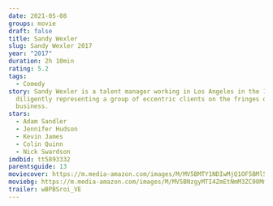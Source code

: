 ```yaml
---
date: 2021-05-08
groups: movie
draft: false
title: Sandy Wexler
slug: Sandy Wexler 2017
year: "2017"
duration: 2h 10min
rating: 5.2
tags:
  - Comedy
story: Sandy Wexler is a talent manager working in Los Angeles in the 1990s,
  diligently representing a group of eccentric clients on the fringes of show
  business.
stars:
  - Adam Sandler
  - Jennifer Hudson
  - Kevin James
  - Colin Quinn
  - Nick Swardson
imdbid: tt5893332
parentsguide: 13
moviecover: https://m.media-amazon.com/images/M/MV5BMTY1NDIwMjQ1OF5BMl5BanBnXkFtZTgwMzUzMjI4MTI@._V1_FMjpg_UX1068_.jpg
moviebg: https://m.media-amazon.com/images/M/MV5BNzgyMTI4ZmEtNmM3ZC00MmJmLWI5NTgtNjlhMzU1NmIzNzExXkEyXkFqcGdeQXVyOTc5MDI5NjE@._V1_FMjpg_UX1280_.jpg
trailer: wBPBSroi_VE
---
```

